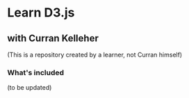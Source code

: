 # Learn D3.js

## with Curran Kelleher

(This is a repository created by a learner, not Curran himself)

### What's included

(to be updated)
